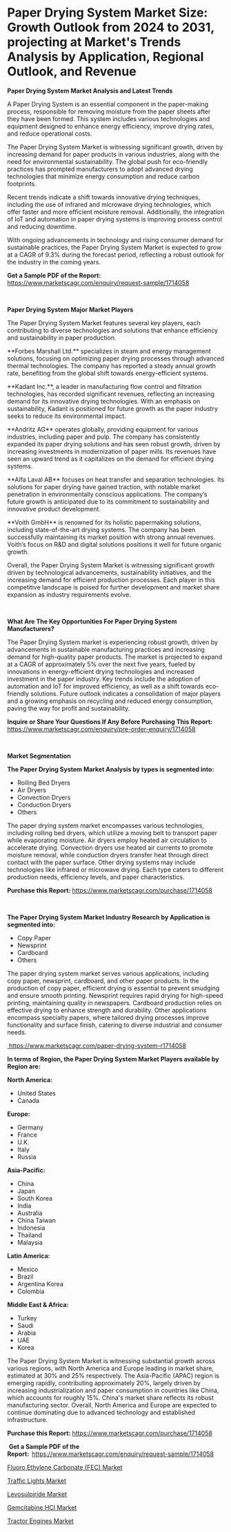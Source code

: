 <p><h1>Paper Drying System Market Size: Growth Outlook from 2024 to 2031, projecting at Market's Trends Analysis by Application, Regional Outlook, and Revenue</h1></p><p><strong>Paper Drying System Market Analysis and Latest Trends</strong></p>
<p><p>A Paper Drying System is an essential component in the paper-making process, responsible for removing moisture from the paper sheets after they have been formed. This system includes various technologies and equipment designed to enhance energy efficiency, improve drying rates, and reduce operational costs. </p><p>The Paper Drying System Market is witnessing significant growth, driven by increasing demand for paper products in various industries, along with the need for environmental sustainability. The global push for eco-friendly practices has prompted manufacturers to adopt advanced drying technologies that minimize energy consumption and reduce carbon footprints.</p><p>Recent trends indicate a shift towards innovative drying techniques, including the use of infrared and microwave drying technologies, which offer faster and more efficient moisture removal. Additionally, the integration of IoT and automation in paper drying systems is improving process control and reducing downtime.</p><p>With ongoing advancements in technology and rising consumer demand for sustainable practices, the Paper Drying System Market is expected to grow at a CAGR of 9.3% during the forecast period, reflecting a robust outlook for the industry in the coming years.</p></p>
<p><strong>Get a Sample PDF of the Report:&nbsp;</strong> <a href="https://www.marketscagr.com/enquiry/request-sample/1714058?utm_campaign=1560&utm_medium=2&utm_source=Github&utm_content=ia&utm_term=22102024&utm_id=paper-drying-system">https://www.marketscagr.com/enquiry/request-sample/1714058</a></p>
<p>&nbsp;</p>
<p><strong>Paper Drying System Major Market Players</strong></p>
<p><p>The Paper Drying System Market features several key players, each contributing to diverse technologies and solutions that enhance efficiency and sustainability in paper production. </p><p>**Forbes Marshall Ltd.** specializes in steam and energy management solutions, focusing on optimizing paper drying processes through advanced thermal technologies. The company has reported a steady annual growth rate, benefiting from the global shift towards energy-efficient systems.</p><p>**Kadant Inc.**, a leader in manufacturing flow control and filtration technologies, has recorded significant revenues, reflecting an increasing demand for its innovative drying technologies. With an emphasis on sustainability, Kadant is positioned for future growth as the paper industry seeks to reduce its environmental impact.</p><p>**Andritz AG** operates globally, providing equipment for various industries, including paper and pulp. The company has consistently expanded its paper drying solutions and has seen robust growth, driven by increasing investments in modernization of paper mills. Its revenues have seen an upward trend as it capitalizes on the demand for efficient drying systems.</p><p>**Alfa Laval AB** focuses on heat transfer and separation technologies. Its solutions for paper drying have gained traction, with notable market penetration in environmentally conscious applications. The company’s future growth is anticipated due to its commitment to sustainability and innovative product development.</p><p>**Voith GmbH** is renowned for its holistic papermaking solutions, including state-of-the-art drying systems. The company has been successfully maintaining its market position with strong annual revenues. Voith’s focus on R&D and digital solutions positions it well for future organic growth.</p><p>Overall, the Paper Drying System Market is witnessing significant growth driven by technological advancements, sustainability initiatives, and the increasing demand for efficient production processes. Each player in this competitive landscape is poised for further development and market share expansion as industry requirements evolve.</p></p>
<p>&nbsp;</p>
<p><strong>What Are The Key Opportunities For Paper Drying System Manufacturers?</strong></p>
<p><p>The Paper Drying System market is experiencing robust growth, driven by advancements in sustainable manufacturing practices and increasing demand for high-quality paper products. The market is projected to expand at a CAGR of approximately 5% over the next five years, fueled by innovations in energy-efficient drying technologies and increased investment in the paper industry. Key trends include the adoption of automation and IoT for improved efficiency, as well as a shift towards eco-friendly solutions. Future outlook indicates a consolidation of major players and a growing emphasis on recycling and reduced energy consumption, paving the way for profit and sustainability.</p></p>
<p><strong>Inquire or Share Your Questions If Any Before Purchasing This Report:</strong> <a href="https://www.marketscagr.com/enquiry/pre-order-enquiry/1714058?utm_campaign=1560&utm_medium=2&utm_source=Github&utm_content=ia&utm_term=22102024&utm_id=paper-drying-system">https://www.marketscagr.com/enquiry/pre-order-enquiry/1714058</a></p>
<p>&nbsp;</p>
<p><strong>Market Segmentation</strong></p>
<p><strong>The Paper Drying System Market Analysis by types is segmented into:</strong></p>
<p><ul><li>Rolling Bed Dryers</li><li>Air Dryers</li><li>Convection Dryers</li><li>Conduction Dryers</li><li>Others</li></ul></p>
<p><p>The paper drying system market encompasses various technologies, including rolling bed dryers, which utilize a moving belt to transport paper while evaporating moisture. Air dryers employ heated air circulation to accelerate drying. Convection dryers use heated air currents to promote moisture removal, while conduction dryers transfer heat through direct contact with the paper surface. Other drying systems may include technologies like infrared or microwave drying. Each type caters to different production needs, efficiency levels, and paper characteristics.</p></p>
<p><strong>Purchase this Report:&nbsp;</strong><a href="https://www.marketscagr.com/purchase/1714058?utm_campaign=1560&utm_medium=2&utm_source=Github&utm_content=ia&utm_term=22102024&utm_id=paper-drying-system">https://www.marketscagr.com/purchase/1714058</a></p>
<p>&nbsp;</p>
<p><strong>The Paper Drying System Market Industry Research by Application is segmented into:</strong></p>
<p><ul><li>Copy Paper</li><li>Newsprint</li><li>Cardboard</li><li>Others</li></ul></p>
<p><p>The paper drying system market serves various applications, including copy paper, newsprint, cardboard, and other paper products. In the production of copy paper, efficient drying is essential to prevent smudging and ensure smooth printing. Newsprint requires rapid drying for high-speed printing, maintaining quality in newspapers. Cardboard production relies on effective drying to enhance strength and durability. Other applications encompass specialty papers, where tailored drying processes improve functionality and surface finish, catering to diverse industrial and consumer needs.</p></p>
<p><a href="https://www.marketscagr.com/paper-drying-system-r1714058?utm_campaign=1560&utm_medium=2&utm_source=Github&utm_content=ia&utm_term=22102024&utm_id=paper-drying-system">&nbsp;https://www.marketscagr.com/paper-drying-system-r1714058</a></p>
<p><strong>In terms of Region, the Paper Drying System Market Players available by Region are:</strong></p>
<p>
    <p> <strong> North America: </strong>
        <ul>
            <li>United States</li>
            <li>Canada</li>
        </ul>
        </p> 
    <p> <strong> Europe: </strong>
        <ul>
            <li>Germany</li>
            <li>France</li>
            <li>U.K.</li>
            <li>Italy</li>
            <li>Russia</li>
        </ul>
        </p> 
    <p> <strong> Asia-Pacific: </strong>
        <ul>
            <li>China</li>
            <li>Japan</li>
            <li>South Korea</li>
            <li>India</li>
            <li>Australia</li>
            <li>China Taiwan</li>
            <li>Indonesia</li>
            <li>Thailand</li>
            <li>Malaysia</li>
        </ul>
        </p> 
    <p> <strong> Latin America: </strong>
        <ul>
            <li>Mexico</li>
            <li>Brazil</li>
            <li>Argentina Korea</li>
            <li>Colombia</li>
        </ul>
        </p> 
    <p> <strong> Middle East & Africa: </strong>
        <ul>
            <li>Turkey</li>
            <li>Saudi</li>
            <li>Arabia</li>
            <li>UAE</li>
            <li>Korea</li>
        </ul>
    </p>
    </p>
<p><p>The Paper Drying System Market is witnessing substantial growth across various regions, with North America and Europe leading in market share, estimated at 30% and 25% respectively. The Asia-Pacific (APAC) region is emerging rapidly, contributing approximately 20%, largely driven by increasing industrialization and paper consumption in countries like China, which accounts for roughly 15%. China's market share reflects its robust manufacturing sector. Overall, North America and Europe are expected to continue dominating due to advanced technology and established infrastructure.</p></p>
<p><strong>Purchase this Report: </strong><a href="https://www.marketscagr.com/purchase/1714058?utm_campaign=1560&utm_medium=2&utm_source=Github&utm_content=ia&utm_term=22102024&utm_id=paper-drying-system">https://www.marketscagr.com/purchase/1714058</a></p>
<p>&nbsp;<strong>Get a Sample PDF of the Report:&nbsp;&nbsp;</strong><a href="https://www.marketscagr.com/enquiry/request-sample/1714058?utm_campaign=1560&utm_medium=2&utm_source=Github&utm_content=ia&utm_term=22102024&utm_id=paper-drying-system">https://www.marketscagr.com/enquiry/request-sample/1714058</a></p>
<p><strong></strong></p>
<p><p><a href="https://github.com/dringals/Market-Research-Report-List-6/blob/main/fluoro-ethylene-carbonate-fec-market.md?utm_campaign=1560&utm_medium=2&utm_source=Github&utm_content=ia&utm_term=22102024&utm_id=paper-drying-system">Fluoro Ethylene Carbonate (FEC) Market</a></p><p><a href="https://issuu.com/reportprime-2/docs/traffic-lights-market-size-2030.ppt_de50ea0dd930c9?utm_campaign=1560&utm_medium=2&utm_source=Github&utm_content=ia&utm_term=22102024&utm_id=paper-drying-system">Traffic Lights Market</a></p><p><a href="https://www.linkedin.com/pulse/levosulpiride-market-size-share-growth-analysis-type-application-cfnac?utm_campaign=1560&utm_medium=2&utm_source=Github&utm_content=ia&utm_term=22102024&utm_id=paper-drying-system">Levosulpiride Market</a></p><p><a href="https://www.linkedin.com/pulse/investing-gemcitabine-hcl-market-trends-leading-products-regional-cakic?utm_campaign=1560&utm_medium=2&utm_source=Github&utm_content=ia&utm_term=22102024&utm_id=paper-drying-system">Gemcitabine HCl Market</a></p><p><a href="https://issuu.com/reportprime-2/docs/tractor-engines-market-size-2030.pp_d3029eea0f3369?utm_campaign=1560&utm_medium=2&utm_source=Github&utm_content=ia&utm_term=22102024&utm_id=paper-drying-system">Tractor Engines Market</a></p></p>